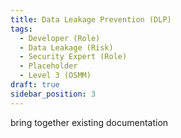 ```yaml
---
title: Data Leakage Prevention (DLP)
tags: 
  - Developer (Role)
  - Data Leakage (Risk)
  - Security Expert (Role)
  - Placeholder
  - Level 3 (OSMM)
draft: true
sidebar_position: 3
---
```


bring together existing documentation


